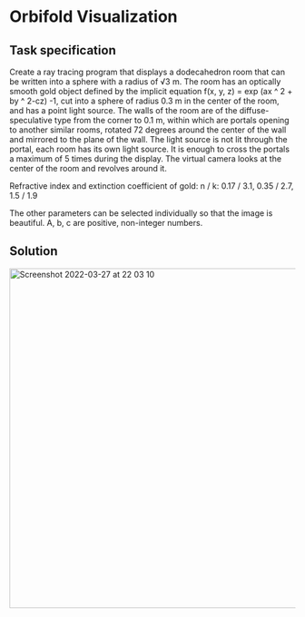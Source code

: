 # Orbifold Visualization

## Task specification

Create a ray tracing program that displays a dodecahedron room that can be written into a sphere with a radius of √3 m. The room has an optically smooth gold object defined by the implicit equation f(x, y, z) = exp⁡ (ax ^ 2 + by ^ 2-cz) -1, cut into a sphere of radius 0.3 m in the center of the room, and has a point light source. The walls of the room are of the diffuse-speculative type from the corner to 0.1 m, within which are portals opening to another similar rooms, rotated 72 degrees around the center of the wall and mirrored to the plane of the wall. The light source is not lit through the portal, each room has its own light source. It is enough to cross the portals a maximum of 5 times during the display. The virtual camera looks at the center of the room and revolves around it.

Refractive index and extinction coefficient of gold: n / k: 0.17 / 3.1, 0.35 / 2.7, 1.5 / 1.9

The other parameters can be selected individually so that the image is beautiful. A, b, c are positive, non-integer numbers.

## Solution

<img width="599" alt="Screenshot 2022-03-27 at 22 03 10" src="https://user-images.githubusercontent.com/27449756/160298835-c37a4261-7602-40ad-921d-4875c2d833dd.png">
